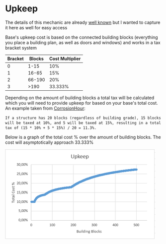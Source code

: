 # Upkeep

The details of this mechanic are already [well known](https://www.corrosionhour.com/rust-decay-upkeep-variable/) but I wanted to capture it here as well for easy access  

Base's upkeep cost is based on the connected building blocks (everything you place a building plan, as well as doors and windows) and works in a tax bracket system

| Bracket | Blocks | Cost Multiplier |
| ------- | ------ | --------------- |
| 0       | 1-15   | 10%             |
| 1       | 16-65  | 15%             |
| 2       | 66-190 | 20%             |
| 3       | >190   | 33.333%         |

Depending on the amount of building blocks a total tax will be calculated which you will need to provide upkeep for based on your base's total cost. An example taken from [CorrosionHour](https://www.corrosionhour.com/rust-decay-upkeep-variable/):

```
If a structure has 20 blocks (regardless of building grade), 15 blocks will be taxed at 10%, and 5 will be taxed at 15%, resulting in a total tax of (15 * 10% + 5 * 15%) / 20 = 11.3%.
```

Below is a graph of the total cost % over the amount of building blocks. The cost will asymptotically approach 33.333%

![](resources/upkeep.png)